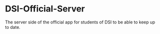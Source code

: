 # DSI-Official-Server
The server side of the official app for students of DSI to be able to keep up to date.
